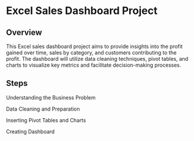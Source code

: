 # Excel Sales Dashboard Project

## Overview

This Excel sales dashboard project aims to provide insights into the profit gained over time, sales by category, and customers contributing to the profit. 
The dashboard will utilize data cleaning techniques, pivot tables, and charts to visualize key metrics and facilitate decision-making processes.

## Steps
Understanding the Business Problem

Data Cleaning and Preparation

Inserting Pivot Tables and Charts

Creating Dashboard
